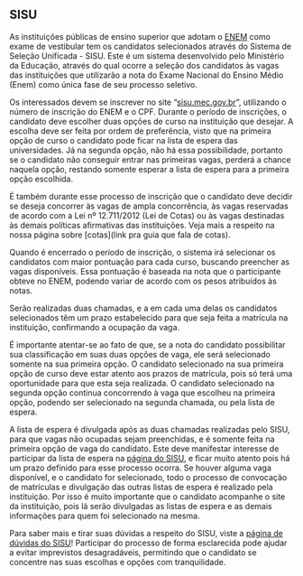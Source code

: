SISU
-----

  As instituições públicas de ensino superior que adotam o [ENEM](link) como exame de vestibular tem os candidatos selecionados através do Sistema de Seleção Unificada - SISU. Este é um sistema desenvolvido pelo Ministério da Educação, através do qual ocorre a seleção dos candidatos às vagas das instituições que utilizarão a nota do Exame Nacional do Ensino Médio (Enem) como única fase de seu processo seletivo. 

  Os interessados devem se inscrever no site “[sisu.mec.gov.br](http://sisu.mec.gov.br/)”, utilizando o número de inscrição do ENEM e o CPF. Durante o período de inscrições, o candidato deve escolher duas opções de curso na instituição que desejar. A escolha deve ser feita por ordem de preferência, visto que na primeira opção de curso o candidato pode ficar na lista de espera das universidades. Já na segunda opção, não há essa possibilidade, portanto se o candidato não conseguir entrar nas primeiras vagas, perderá a chance naquela opção, restando somente esperar a lista de espera para a primeira opção escolhida.

  É também durante esse processo de inscrição que o candidato deve decidir se deseja concorrer às vagas de ampla concorrência, às vagas reservadas de acordo com a Lei nº 12.711/2012 (Lei de Cotas) ou às vagas destinadas às demais políticas afirmativas das instituições. Veja mais a respeito na nossa página sobre [cotas](link pra guia que fala de cotas).

  Quando é encerrado o período de inscrição, o sistema irá selecionar os candidatos com maior pontuação para cada curso, buscando preencher as vagas disponíveis. Essa pontuação é baseada na nota que o participante obteve no ENEM, podendo variar de acordo com os pesos atribuídos às notas.

  Serão realizadas duas chamadas, e a em cada uma delas os candidatos selecionados têm um prazo estabelecido para que seja feita a matrícula na instituição, confirmando a ocupação da vaga.

  É importante atentar-se ao fato de que, se a nota do candidato possibilitar sua classificação em suas duas opções de vaga, ele será selecionado somente na sua primeira opção. O candidato selecionado na sua primeira opção de curso deve estar atento aos prazos de matrícula, pois só terá uma oportunidade para que esta seja realizada. O candidato selecionado na segunda opção continua concorrendo à vaga que escolheu na primeira opção, podendo ser selecionado na segunda chamada, ou pela lista de espera.
  
  A lista de espera é divulgada após as duas chamadas realizadas pelo SISU, para que vagas não ocupadas sejam preenchidas, e é somente feita na primeira opção de vaga do candidato. Este deve manifestar interesse de participar da lista de espera na [página do SISU](http://sisu.mec.gov.br/), e ficar muito atento pois há um prazo definido para esse processo ocorra. Se houver alguma vaga disponível, e o candidato for selecionado, todo o processo de convocação de matrículas e divulgação das outras listas de espera é realizado pela instituição. Por isso é muito importante que o candidato acompanhe o site da instituição, pois lá serão divulgadas as listas de espera e as demais informações para quem foi selecionado na mesma.

  Para saber mais e tirar suas dúvidas a respeito do SISU, viste a [página de dúvidas do SISU](http://sisu.mec.gov.br/tire-suas-duvidas)! Participar do processo de forma esclarecida pode ajudar a evitar imprevistos desagradáveis, permitindo que o candidato se concentre nas suas escolhas e opções com tranquilidade.
